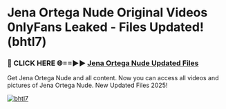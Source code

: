 # Jena Ortega Nude Original Videos 0nlyFans Leaked - Files Updated! (bhtl7)

<h3>🔴 CLICK HERE 🌐==►► <a href="https://tinyurl.com/5h6xmrr3" rel="nofollow">Jena Ortega Nude Updated Files</a></h3>

Get Jena Ortega Nude and all content. Now you can access all videos and pictures of Jena Ortega Nude. New Updated Files 2025!

[![bhtl7](https://i.imgur.com/KVD873Z.gif)](https://tinyurl.com/5h6xmrr3)
